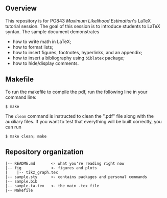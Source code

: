 ## Overview
This repository is for PO843 *Maximum Likelihood Estimation*'s LaTeX tutorial session. The goal of this session is to introduce students to LaTeX syntax. The sample document demonstrates

- how to write math in LaTeX;
- how to format lists; 
- how to insert figures, footnotes, hyperlinks, and an appendix;
- how to insert a bibliography using `biblatex` package; 
- how to hide/display comments. 

## Makefile 

To run the makefile to compile the pdf, run the following line in your command line:
```
$ make 
```
The `clean` command is instructed to clean the ".pdf" file along with the auxiliary files. If you want to test that everything will be built correctly, you can run

```
$ make clean; make
```


## Repository organization
```
|-- README.md       <- what you're reading right now
|-- fig             <- figures and plots
|    |-- tikz_graph.tex
|-- sample.sty      <- contains packages and personal commands
|-- sample.bib      
|-- sample-ta.tex   <- the main .tex file 
|-- Makefile
```